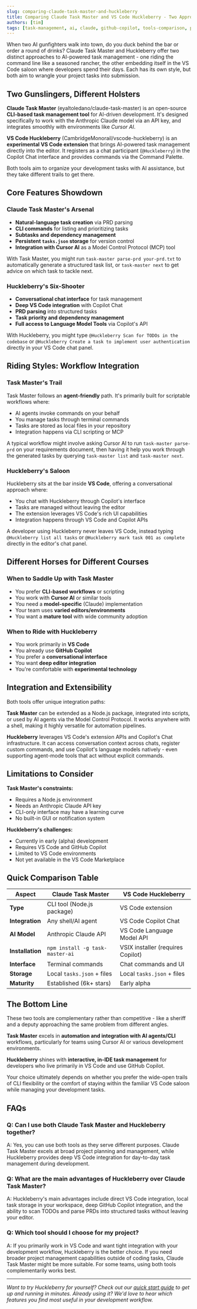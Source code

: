 ```yaml
---
slug: comparing-claude-task-master-and-huckleberry
title: Comparing Claude Task Master and VS Code Huckleberry - Two Approaches to AI Task Management
authors: [tim]
tags: [task-management, ai, claude, github-copilot, tools-comparison, productivity]
---
```


When two AI gunfighters walk into town, do you duck behind the bar or order a round of drinks? Claude Task Master and Huckleberry offer two distinct approaches to AI-powered task management - one riding the command line like a seasoned rancher, the other embedding itself in the VS Code saloon where developers spend their days. Each has its own style, but both aim to wrangle your project tasks into submission.

<!-- truncate -->

## Two Gunslingers, Different Holsters

**Claude Task Master** (eyaltoledano/claude-task-master) is an open-source **CLI-based task management tool** for AI-driven development. It's designed specifically to work with the Anthropic Claude model via an API key, and integrates smoothly with environments like *Cursor AI*.

**VS Code Huckleberry** (CambridgeMonorail/vscode-huckleberry) is an **experimental VS Code extension** that brings AI-powered task management directly into the editor. It registers as a chat participant (`@Huckleberry`) in the Copilot Chat interface and provides commands via the Command Palette.

Both tools aim to organize your development tasks with AI assistance, but they take different trails to get there.

## Core Features Showdown

### Claude Task Master's Arsenal

- **Natural-language task creation** via PRD parsing
- **CLI commands** for listing and prioritizing tasks
- **Subtasks and dependency management**
- **Persistent `tasks.json` storage** for version control
- **Integration with Cursor AI** as a Model Control Protocol (MCP) tool

With Task Master, you might run `task-master parse-prd your-prd.txt` to automatically generate a structured task list, or `task-master next` to get advice on which task to tackle next.

### Huckleberry's Six-Shooter

- **Conversational chat interface** for task management
- **Deep VS Code integration** with Copilot Chat
- **PRD parsing** into structured tasks
- **Task priority and dependency management**
- **Full access to Language Model Tools** via Copilot's API

With Huckleberry, you might type `@Huckleberry Scan for TODOs in the codebase` or `@Huckleberry Create a task to implement user authentication` directly in your VS Code chat panel.

## Riding Styles: Workflow Integration

### Task Master's Trail

Task Master follows an **agent-friendly** path. It's primarily built for scriptable workflows where:

- AI agents invoke commands on your behalf
- You manage tasks through terminal commands
- Tasks are stored as local files in your repository
- Integration happens via CLI scripting or MCP

A typical workflow might involve asking Cursor AI to run `task-master parse-prd` on your requirements document, then having it help you work through the generated tasks by querying `task-master list` and `task-master next`.

### Huckleberry's Saloon

Huckleberry sits at the bar inside **VS Code**, offering a conversational approach where:

- You chat with Huckleberry through Copilot's interface
- Tasks are managed without leaving the editor
- The extension leverages VS Code's rich UI capabilities
- Integration happens through VS Code and Copilot APIs

A developer using Huckleberry never leaves VS Code, instead typing `@Huckleberry list all tasks` or `@Huckleberry mark task 001 as complete` directly in the editor's chat panel.

## Different Horses for Different Courses

### When to Saddle Up with Task Master

- You prefer **CLI-based workflows** or scripting
- You work with **Cursor AI** or similar tools
- You need a **model-specific** (Claude) implementation
- Your team uses **varied editors/environments**
- You want a **mature tool** with wide community adoption

### When to Ride with Huckleberry

- You work primarily in **VS Code**
- You already use **GitHub Copilot**
- You prefer a **conversational interface**
- You want **deep editor integration**
- You're comfortable with **experimental technology**

## Integration and Extensibility

Both tools offer unique integration paths:

**Task Master** can be extended as a Node.js package, integrated into scripts, or used by AI agents via the Model Control Protocol. It works anywhere with a shell, making it highly versatile for automation pipelines.

**Huckleberry** leverages VS Code's extension APIs and Copilot's Chat infrastructure. It can access conversation context across chats, register custom commands, and use Copilot's language models natively - even supporting agent-mode tools that act without explicit commands.

## Limitations to Consider

**Task Master's constraints:**

- Requires a Node.js environment
- Needs an Anthropic Claude API key
- CLI-only interface may have a learning curve
- No built-in GUI or notification system

**Huckleberry's challenges:**

- Currently in early (alpha) development
- Requires VS Code and GitHub Copilot
- Limited to VS Code environments
- Not yet available in the VS Code Marketplace

## Quick Comparison Table

| Aspect | Claude Task Master | VS Code Huckleberry |
|--------|-------------------|---------------------|
| **Type** | CLI tool (Node.js package) | VS Code extension |
| **Integration** | Any shell/AI agent | VS Code Copilot Chat |
| **AI Model** | Anthropic Claude API | VS Code Language Model API |
| **Installation** | `npm install -g task-master-ai` | VSIX installer (requires Copilot) |
| **Interface** | Terminal commands | Chat commands and UI |
| **Storage** | Local `tasks.json` + files | Local `tasks.json` + files |
| **Maturity** | Established (6k+ stars) | Early alpha |

## The Bottom Line

These two tools are complementary rather than competitive - like a sheriff and a deputy approaching the same problem from different angles.

**Task Master** excels in **automation and integration with AI agents/CLI** workflows, particularly for teams using Cursor AI or various development environments.

**Huckleberry** shines with **interactive, in-IDE task management** for developers who live primarily in VS Code and use GitHub Copilot.

Your choice ultimately depends on whether you prefer the wide-open trails of CLI flexibility or the comfort of staying within the familiar VS Code saloon while managing your development tasks.

## FAQs

### Q: Can I use both Claude Task Master and Huckleberry together?

A: Yes, you can use both tools as they serve different purposes. Claude Task Master excels at broad project planning and management, while Huckleberry provides deep VS Code integration for day-to-day task management during development.

### Q: What are the main advantages of Huckleberry over Claude Task Master?

A: Huckleberry's main advantages include direct VS Code integration, local task storage in your workspace, deep GitHub Copilot integration, and the ability to scan TODOs and parse PRDs into structured tasks without leaving your editor.

### Q: Which tool should I choose for my project?

A: If you primarily work in VS Code and want tight integration with your development workflow, Huckleberry is the better choice. If you need broader project management capabilities outside of coding tasks, Claude Task Master might be more suitable. For some teams, using both tools complementarily works best.

---

*Want to try Huckleberry for yourself? Check out our [quick start guide](https://cambridgemonorail.github.io/vscode-huckleberry/quick-start) to get up and running in minutes. Already using it? We'd love to hear which features you find most useful in your development workflow.*
